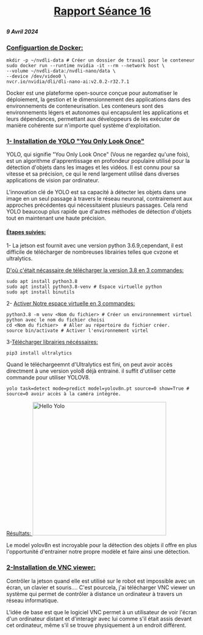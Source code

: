 # <p align="center"><ins> Rapport Séance 16
##### 9 Avril 2024


### <ins> Configuartion de Docker:
```
mkdir -p ~/nvdli-data # Créer un dossier de travail pour le conteneur
sudo docker run --runtime nvidia -it --rm --network host \
--volume ~/nvdli-data:/nvdli-nano/data \
--device /dev/video0 \
nvcr.io/nvidia/dli/dli-nano-ai:v2.0.2-r32.7.1
```

Docker est une plateforme open-source conçue pour automatiser le déploiement, la gestion et le dimensionnement des applications dans des environnements de conteneurisation. Les conteneurs sont des environnements légers et autonomes qui encapsulent les applications et leurs dépendances, permettant aux développeurs de les exécuter de manière cohérente sur n'importe quel système d'exploitation.

### <ins>1- Installation de YOLO "You Only Look Once"

YOLO, qui signifie "You Only Look Once" (Vous ne regardez qu'une fois), est un algorithme d'apprentissage en profondeur populaire utilisé pour la détection d'objets dans les images et les vidéos. Il est connu pour sa vitesse et sa précision, ce qui le rend largement utilisé dans diverses applications de vision par ordinateur.

L'innovation clé de YOLO est sa capacité à détecter les objets dans une image en un seul passage à travers le réseau neuronal, contrairement aux approches précédentes qui nécessitaient plusieurs passages. Cela rend YOLO beaucoup plus rapide que d'autres méthodes de détection d'objets tout en maintenant une haute précision.

#### <ins>Étapes suivies:

1- La jetson est fournit avec une version python 3.6.9,cependant, il est difficile de télécharger de nombreuses librairies telles que cvzone et ultralytics.

<ins>D'où c'était nécassaire de télécharger la version 3.8 en 3 commandes:
```
sudo apt install python3.8
sudo apt install python3.8-venv # Espace virtuelle python
sudo apt install binutils
```
2- <ins>Activer Notre espace virtuelle en 3 commandes:
```
python3.8 -m venv <Nom du fichier> # Créer un environnemment virtuel python avec le nom du fichier choisi
cd <Nom du fichier>  # Aller au répertoire du fichier créer.
source bin/activate # Activer l'environnement virtel
```
3-<ins>Télécharger librairies nécéssaires:
```
pip3 install ultralytics
```
Quand le téléchargeemnt d'Ultralytics est fini, on peut avoir accès directment à une version yolo8 déjà entrainé.
il suffit d'utiliser cette commande pour utiliser YOLOV8.

```
yolo task=detect mode=predict model=yolov8n.pt source=0 show=True # source=0 avoir accès à la caméra intégrée.
```
<ins>Résultats:
<img src="https://github.com/YoussefMiriXX/Militech-Project/blob/394fdbeef3926accb4aeb917ccf40e68b797f615/Youssef%20Miri/Images/yolo.png" width="350" alt="Hello Yolo">

Le model yolov8n est incroyable pour la détection des objets il offre en plus l'opportunité d'entrainer notre propre modèle et faire ainsi une détection.

### <ins>2-Installation de VNC viewer: 

Contrôler la jetson quand elle est utilisé sur le robot est impossible avec un écran, un clavier et souris....
C'est pourcela, j'ai télécharger VNC viewer  un système qui permet de contrôler à distance un ordinateur à travers un réseau informatique.

L'idée de base est que le logiciel VNC permet à un utilisateur de voir l'écran d'un ordinateur distant et d'interagir avec lui comme s'il était assis devant cet ordinateur, même s'il se trouve physiquement à un endroit différent.

